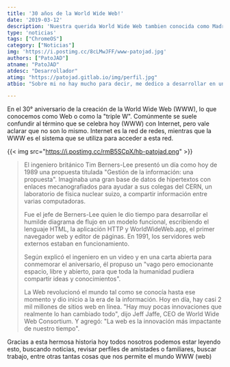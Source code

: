 ```yaml
---
title: '30 años de la World Wide Web!'
date: '2019-03-12'
description: 'Nuestra querida World Wide Web tambien conocida como Madre de las Webs celebra hoy sus 30 años y compartimos un poco de su historia con vos '
type: 'noticias'
tags: ["ChromeOS"]
category: ["Noticias"]
img: 'https://i.postimg.cc/8cLMwJFF/www-patojad.jpg'
authors: ["PatoJAD"]
atname: "PatoJAD"
atdesc: "Desarrollador"
atimg: "https://patojad.gitlab.io/img/perfil.jpg"
atbio: "Sobre mi no hay mucho para decir, me dedico a desarrollar en una empresa de telecomunicaciones, utilizo linux desde el 2012 y hace años que es mi sistema operativo main. Soy una persona que busca crecer profesionalmente sin dejar de divertirse y hacer lo que me gusta. Siempre digo que cuando un proyecto sale es importante agradecer, por lo cual les recomiendo a todos leer la seccion Agreadecimientos en la cual me tome un tiempito para poder agradecer a todos y cada uno de los que hicieron posible todo esto."

---
```


En el 30° aniversario de la creación de la World Wide Web (WWW), lo que conocemos como Web o como la "triple W". Comúnmente se suele confundir al término que se celebra hoy (WWW) con Internet, pero vale aclarar que no son lo mismo. Internet es la red de redes, mientras que la WWW es el sistema que se utiliza para acceder a esta red.

{{< img src="https://i.postimg.cc/rmB5SCpX/hb-patojad.png" >}}

>El ingeniero británico Tim Berners-Lee presentó un día como hoy de 1989 una propuesta titulada "Gestión de la información: una propuesta". Imaginaba una gran base de datos de hipertextos con enlaces mecanografiados para ayudar a sus colegas del CERN, un laboratorio de física nuclear suizo, a compartir información entre varias computadoras.
>
>Fue el jefe de Berners-Lee quien le dio tiempo para desarrollar el humilde diagrama de flujo en un modelo funcional, escribiendo el lenguaje HTML, la aplicación HTTP y WorldWideWeb.app, el primer navegador web y editor de páginas. En 1991, los servidores web externos estaban en funcionamiento.
>
>Según explicó el ingeniero en un video y en una carta abierta para conmemorar el aniversario, él propuso un "vago pero emocionante espacio, libre y abierto, para que toda la humanidad pudiera compartir ideas y conocimientos".
>
>La Web revolucionó el mundo tal como se conocía hasta ese momento y dio inicio a la era de la información. Hoy en día, hay casi 2 mil millones de sitios web en línea. "Hay muy pocas innovaciones que realmente lo han cambiado todo", dijo Jeff Jaffe, CEO de World Wide Web Consortium. Y agregó: "La web es la innovación más impactante de nuestro tiempo".

Gracias a esta hermosa historia hoy todos nosotros podemos estar leyendo esto, buscando noticias, revisar perfiles de amistades o familiares, buscar trabajo, entre otras tantas cosas que nos permite el mundo WWW (web)
